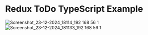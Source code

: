 # Redux ToDo TypeScript Example

![Screenshot_23-12-2024_18114_192 168 56 1](https://github.com/user-attachments/assets/a9b8d578-39e2-490c-af8c-a603dba7a2db)
![Screenshot_23-12-2024_181133_192 168 56 1](https://github.com/user-attachments/assets/97fd4a10-27d0-4f1c-beae-2015bcba4816)

